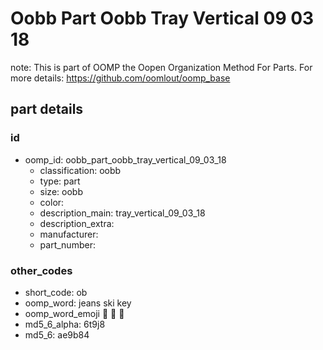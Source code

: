 # Oobb Part Oobb Tray Vertical 09 03 18  

note: This is part of OOMP the Oopen Organization Method For Parts. For more details: https://github.com/oomlout/oomp_base

##  part details





### id
* oomp_id: oobb_part_oobb_tray_vertical_09_03_18
  * classification: oobb
  * type: part
  * size: oobb
  * color: 
  * description_main: tray_vertical_09_03_18
  * description_extra: 
  * manufacturer: 
  * part_number: 

### other_codes
* short_code: ob
* oomp_word: jeans ski key
* oomp_word_emoji :jeans: :ski: :key:
* md5_6_alpha: 6t9j8
* md5_6: ae9b84